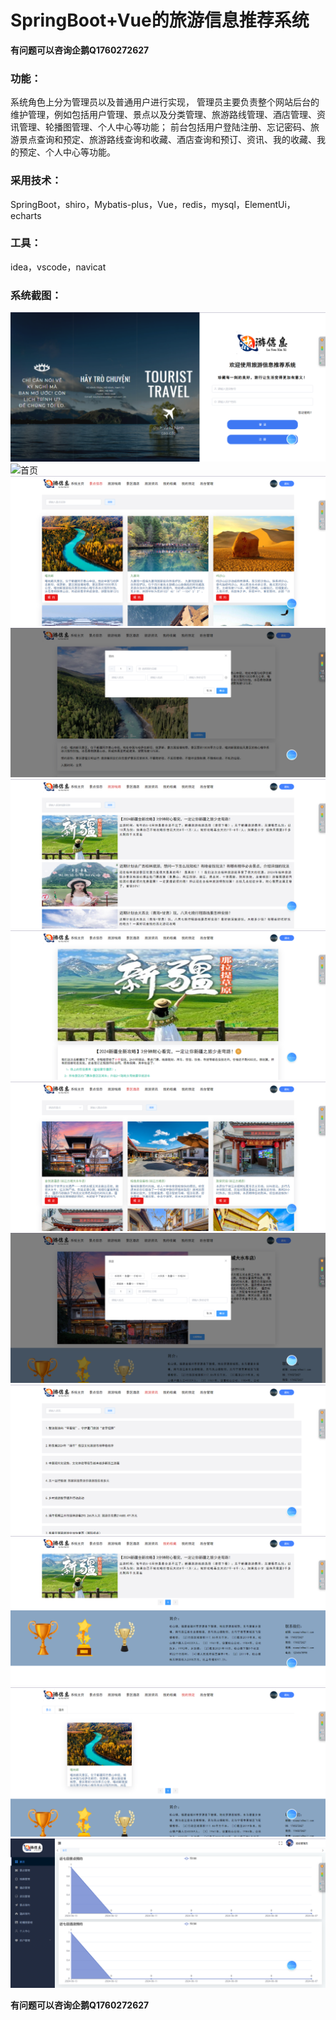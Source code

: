 # SpringBoot+Vue的旅游信息推荐系统

**有问题可以咨询企鹅Q1760272627** 

### 功能：
系统角色上分为管理员以及普通用户进行实现，
管理员主要负责整个网站后台的维护管理，例如包括用户管理、景点以及分类管理、旅游路线管理、酒店管理、资讯管理、轮播图管理、个人中心等功能；
前台包括用户登陆注册、忘记密码、旅游景点查询和预定、旅游路线查询和收藏、酒店查询和预订、资讯、我的收藏、我的预定、个人中心等功能。

### 采用技术：
SpringBoot，shiro，Mybatis-plus，Vue，redis，mysql，ElementUi，echarts

### 工具：
idea，vscode，navicat

### 系统截图：
![登录](img/image.png)
![首页](img/image1.png)
![景点](img/image2.png)
![景点详情](img/image3.png)
![旅游路线](img/image4.png)
![路线详情](img/image5.png)
![酒店](img/image6.png)
![酒店详情](img/image7.png)
![路由资讯](img/image8.png)
![收藏](img/image9.png)
![预定](img/image10.png)
![后台](img/image11.png)

**有问题可以咨询企鹅Q1760272627** 
